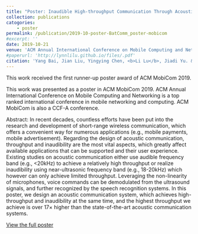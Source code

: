 ```yaml
---
title: "Poster: Inaudible High-throughput Communication Through Acoustic Signals"
collection: publications
catogories: 
    - poster
permalink: /publication/2019-10-poster-BatComm_poster-mobicom
#excerpt: ''
date: 2019-10-21
venue: 'ACM Annual International Conference on Mobile Computing and Networking (ACM MobiCom 2019)'
#paperurl: 'http://lynnlilu.github.io/files/.pdf'
citation: 'Yang Bai, Jian Liu, Yingying Chen, <b>Li Lu</b>, Jiadi Yu. &quot;Poster: Inaudible High-throughput Communication Through Acoustic Signals.&quot; <i>Proceedings of ACM Annual International Conference on Mobile Computing and Networking (ACM MobiCom)</i>. Los Cabos, Mexico. pp. 79:1-79:3. 2019. doi: 10.1145/3300061.3343405.'
---
```


This work received the first runner-up poster award of ACM MobiCom 2019.

This work was presented as a poster in ACM MobiCom 2019. ACM Annual International Conference on Mobile Computing and Networking is a top ranked international conference in mobile networking and computing. ACM MobiCom is also a CCF-A conference. 

Abstract: In recent decades, countless efforts have been put into the research and development of short-range wireless communication, which offers a convenient way for numerous applications (e.g., mobile payments, mobile advertisement). Regarding the design of acoustic communication, throughput and inaudibility are the most vital aspects, which greatly affect available applications that can be supported and their user experience. Existing studies on acoustic communication either use audible frequency band (e.g., <20kHz) to achieve a relatively high throughput or realize inaudibility using near-ultrasonic frequency band (e.g., 18-20kHz) which however can only achieve limited throughput. Leveraging the non-linearity of microphones, voice commands can be demodulated from the ultrasound signals, and further recognized by the speech recognition systems. In this poster, we design an acoustic communication system, which achieves high-throughput and inaudibility at the same time, and the highest throughput we achieve is over 17× higher than the state-of-the-art acoustic communication systems.

[View the full poster](https://dl.acm.org/citation.cfm?id=3343405)

